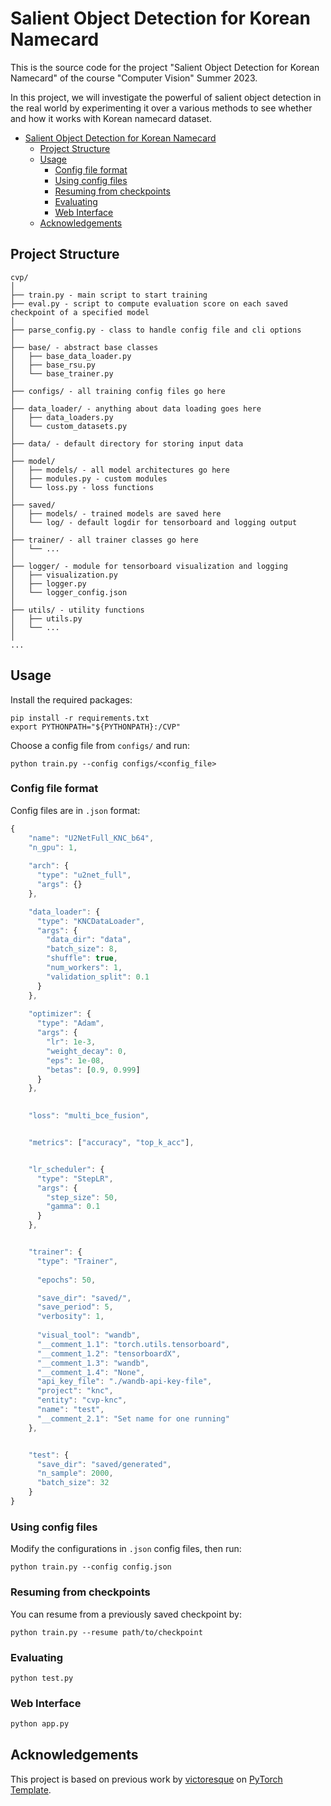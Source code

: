 # Salient Object Detection for Korean Namecard

This is the source code for the project "Salient Object Detection for Korean Namecard" of the course "Computer Vision" Summer 2023.

In this project, we will investigate the powerful of salient object detection in the real world by experimenting it over a various methods to see whether and how it works with Korean namecard dataset.

<!-- @import "[TOC]" {cmd="toc" depthFrom=1 depthTo=6 ordere  dList=false} -->

<!-- code_chunk_output -->

- [Salient Object Detection for Korean Namecard](#salient-object-detection-for-korean-namecard)
  - [Project Structure](#project-structure)
  - [Usage](#usage)
    - [Config file format](#config-file-format)
    - [Using config files](#using-config-files)
    - [Resuming from checkpoints](#resuming-from-checkpoints)
    - [Evaluating](#evaluating)
    - [Web Interface](#web-interface)
  - [Acknowledgements](#acknowledgements)

<!-- /code_chunk_output -->

## Project Structure

```
cvp/
│
├── train.py - main script to start training
├── eval.py - script to compute evaluation score on each saved checkpoint of a specified model
│
├── parse_config.py - class to handle config file and cli options
│
├── base/ - abstract base classes
│   ├── base_data_loader.py
│   ├── base_rsu.py
│   └── base_trainer.py
│
├── configs/ - all training config files go here
│
├── data_loader/ - anything about data loading goes here
│   ├── data_loaders.py
│   └── custom_datasets.py
│
├── data/ - default directory for storing input data
│
├── model/
│   ├── models/ - all model architectures go here
│   ├── modules.py - custom modules
│   └── loss.py - loss functions
│
├── saved/
│   ├── models/ - trained models are saved here
│   └── log/ - default logdir for tensorboard and logging output
│
├── trainer/ - all trainer classes go here
│   └── ...
│
├── logger/ - module for tensorboard visualization and logging
│   ├── visualization.py
│   ├── logger.py
│   └── logger_config.json
│
├── utils/ - utility functions
│   ├── utils.py
│   └── ...
│
...
```

## Usage

Install the required packages:

```
pip install -r requirements.txt
export PYTHONPATH="${PYTHONPATH}:/CVP"
```

Choose a config file from `configs/` and run:

```
python train.py --config configs/<config_file>
```

### Config file format

Config files are in `.json` format:

```javascript
{
    "name": "U2NetFull_KNC_b64",
    "n_gpu": 1,
  
    "arch": {
      "type": "u2net_full",
      "args": {}
    },

    "data_loader": {
      "type": "KNCDataLoader",
      "args": {
        "data_dir": "data",
        "batch_size": 8,
        "shuffle": true,
        "num_workers": 1,
        "validation_split": 0.1
      }
    },
  
    "optimizer": {
      "type": "Adam",
      "args": {
        "lr": 1e-3,
        "weight_decay": 0,
        "eps": 1e-08,
        "betas": [0.9, 0.999]
      }
    },

    
    "loss": "multi_bce_fusion",


    "metrics": ["accuracy", "top_k_acc"],


    "lr_scheduler": {
      "type": "StepLR",
      "args": {
        "step_size": 50,
        "gamma": 0.1
      }
    },


    "trainer": {
      "type": "Trainer",
  
      "epochs": 50,

      "save_dir": "saved/",
      "save_period": 5,
      "verbosity": 1,
  
      "visual_tool": "wandb",
      "__comment_1.1": "torch.utils.tensorboard",
      "__comment_1.2": "tensorboardX",
      "__comment_1.3": "wandb",
      "__comment_1.4": "None",
      "api_key_file": "./wandb-api-key-file",
      "project": "knc",
      "entity": "cvp-knc",
      "name": "test",
      "__comment_2.1": "Set name for one running"
    },


    "test": {
      "save_dir": "saved/generated",
      "n_sample": 2000,
      "batch_size": 32
    }
}
```

### Using config files

Modify the configurations in `.json` config files, then run:

```
python train.py --config config.json
```

### Resuming from checkpoints

You can resume from a previously saved checkpoint by:

```
python train.py --resume path/to/checkpoint
```

### Evaluating
```
python test.py
```

### Web Interface 
```python
python app.py
```

## Acknowledgements

This project is based on previous work by [victoresque](https://github.com/victoresque) on [PyTorch Template](https://github.com/victoresque/pytorch-template).

